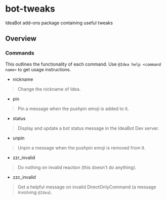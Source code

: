 # bot-tweaks
IdeaBot add-ons package containing useful tweaks

## Overview ##

### Commands ###
This outlines the functionality of each command.
Use `@Idea help <command name>` to get usage instructions.

* nickname
> Change the nickname of Idea.

* pin
> Pin a message when the pushpin emoji is added to it.

* status
> Display and update a bot status message in the IdeaBot Dev server.

* unpin
> Unpin a message when the pushpin emoji is removed from it.

* zzr_invalid
> Do nothing on invalid reaction (this doesn't do anything).

* zzc_invalid
> Get a helpful message on invalid DirectOnlyCommand (a message involving `@Idea`).
